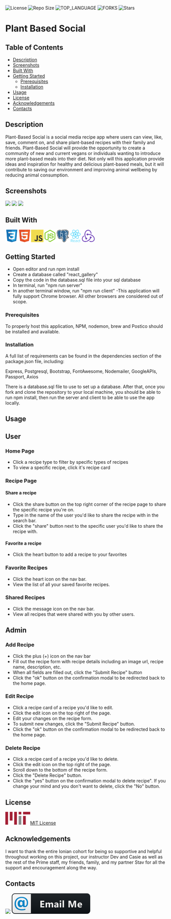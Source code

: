 ![License](https://img.shields.io/github/license/hannahfligel/Plant-Based-Social.svg?style=for-the-badge) ![Repo Size](https://img.shields.io/github/languages/code-size/hannahfligel/Plant-Based-Social.svg?style=for-the-badge) ![TOP_LANGUAGE](https://img.shields.io/github/languages/top/hannahfligel/Plant-Based-Social.svg?style=for-the-badge) ![FORKS](https://img.shields.io/github/forks/hannahfligel/Plant-Based-Social.svg?style=for-the-badge&social) ![Stars](https://img.shields.io/github/stars/hannahfligel/Plant-Based-Social.svg?style=for-the-badge)

# Plant Based Social

## Table of Contents

- [Description](#description)
- [Screenshots](#screenshots)
- [Built With](#built-with)
- [Getting Started](#getting-started)
  - [Prerequisites](#prerequisites)
  - [Installation](#installation)
- [Usage](#usage)
- [License](#license)
- [Acknowledgements](#acknowledgements)
- [Contacts](#contacts)

## Description

Plant-Based Social is a social media recipe app where users can view, like, save, comment on, and share plant-based recipes with their family and friends. Plant-Based Social will provide the opportunity to create a community of new and current vegans or individuals wanting to introduce more plant-based meals into their diet. Not only will this application provide ideas and inspiration for healthy and delicious plant-based meals, but it will contribute to saving our environment and improving animal wellbeing by reducing animal consumption.

## Screenshots

<img src="src/images/pbs-intro.gif" />
<img src="src/images/likesandshares.gif" />
<img src="src/images/admin.gif" />

## Built With

<a href="https://developer.mozilla.org/en-US/docs/Web/CSS"><img src="https://raw.githubusercontent.com/devicons/devicon/master/icons/css3/css3-original.svg" height="40px" width="40px" /></a><a href="https://developer.mozilla.org/en-US/docs/Web/HTML"><img src="https://raw.githubusercontent.com/devicons/devicon/master/icons/html5/html5-original.svg" height="40px" width="40px" /></a><a href="https://developer.mozilla.org/en-US/docs/Web/JavaScript"><img src="https://raw.githubusercontent.com/devicons/devicon/master/icons/javascript/javascript-original.svg" height="40px" width="40px" /></a><a href="https://nodejs.org/en/"><img src="https://raw.githubusercontent.com/devicons/devicon/master/icons/nodejs/nodejs-original.svg" height="40px" width="40px" /></a><a href="https://www.postgresql.org/"><img src="https://raw.githubusercontent.com/devicons/devicon/master/icons/postgresql/postgresql-original.svg" height="40px" width="40px" /></a><a href="https://reactjs.org/"><img src="https://raw.githubusercontent.com/devicons/devicon/master/icons/react/react-original-wordmark.svg" height="40px" width="40px" /></a><a href="https://redux.js.org/"><img src="https://raw.githubusercontent.com/devicons/devicon/master/icons/redux/redux-original.svg" height="40px" width="40px" /></a>

## Getting Started

- Open editor and run npm install
- Create a database called "react_gallery"
- Copy the code in the database.sql file into your sql database
- In terminal, run "npm run server"
- In another terminal window, run "npm run client"
  -This application will fully support Chrome browser. All other browsers are considered out of scope.

### Prerequisites

To properly host this application, NPM, nodemon, brew and Postico should be installed and available.

### Installation

A full list of requirements can be found in the dependencies section of the package.json file, including:

Express, Postgresql, Bootstrap, FontAwesome, Nodemailer, GoogleAPIs, Passport, Axios

There is a database.sql file to use to set up a database. After that, once you fork and clone the repository to your local machine, you should be able to run npm install, then run the server and client to be able to use the app locally.

## Usage

## User

### Home Page

- Click a recipe type to filter by specific types of recipes
- To view a specific recipe, click it's recipe card

### Recipe Page

#### Share a recipe

- Click the share button on the top right corner of the recipe page to share the specific recipe you're on.
- Type in the name of the user you'd like to share the recipe with in the search bar.
- Click the "share" button next to the specific user you'd like to share the recipe with.

#### Favorite a recipe

- Click the heart button to add a recipe to your favorites

### Favorite Recipes

- Click the heart icon on the nav bar.
- View the list of all your saved favorite recipes.

### Shared Recipes

- Click the message icon on the nav bar.
- View all recipes that were shared with you by other users.

## Admin

### Add Recipe

- Click the plus (+) icon on the nav bar
- Fill out the recipe form with recipe details including an image url, recipe name, description, etc.
- When all fields are filled out, click the "Submit Recipe" button
- Click the "ok" button on the confirmation modal to be redirected back to the home page.

### Edit Recipe

- Click a recipe card of a recipe you'd like to edit.
- Click the edit icon on the top right of the page.
- Edit your changes on the recipe form.
- To submit new changes, click the "Submit Recipe" button.
- Click the "ok" button on the confirmation modal to be redirected back to the home page.

### Delete Recipe

- Click a recipe card of a recipe you'd like to delete.
- Click the edit icon on the top right of the page.
- Scroll down to the bottom of the recipe form.
- Click the "Delete Recipe" button.
- Click the "yes" button on the confirmation modal to delete recipe". If you change your mind and you don't want to delete, click the "No" button.

## License

<a href="https://choosealicense.com/licenses/mit/"><img src="https://raw.githubusercontent.com/johnturner4004/readme-generator/master/src/components/assets/images/mit.svg" height=40 />MIT License</a>

## Acknowledgements

I want to thank the entire Ionian cohort for being so supportive and helpful throughout working on this project, our instructor Dev and Casie as well as the rest of the Prime staff, my friends, family, and my partner Stav for all the support and encouragement along the way.

## Contacts

<a href="https://www.linkedin.com/in/Hannah Fligel"><img src="https://img.shields.io/badge/LinkedIn-0077B5?style=for-the-badge&logo=linkedin&logoColor=white" /></a> <a href="mailto:fligelhannah@gmail.com"><img src=https://raw.githubusercontent.com/johnturner4004/readme-generator/master/src/components/assets/images/email_me_button_icon_151852.svg /></a>
